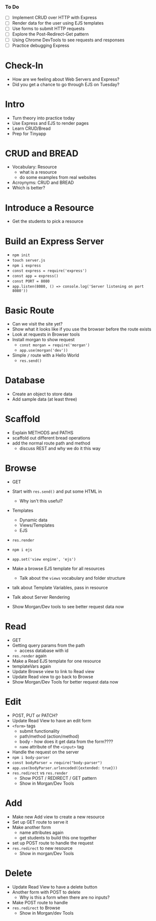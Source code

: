 ### To Do

- [ ] Implement CRUD over HTTP with Express
- [ ] Render data for the user using EJS templates
- [ ] Use forms to submit HTTP requests
- [ ] Explore the Post-Redirect-Get pattern
- [ ] Using Chrome DevTools to see requests and responses
- [ ] Practice debugging Express

# Check-In

- How are we feeling about Web Servers and Express?
- Did you get a chance to go through EJS on Tuesday?

# Intro

- Turn theory into practice today
- Use Express and EJS to render pages
- Learn CRUD/Bread
- Prep for Tinyapp

# CRUD and BREAD

- Vocabulary: Resource
  - what is a resource
  - do some examples from real websites
- Acroynyms: CRUD and BREAD
- Which is better?

# Introduce a Resource

- Get the students to pick a resource

# Build an Express Server

- `npm init`
- `touch server.js`
- `npm i express`
- `const express = require('express')`
- `const app = express()`
- `const PORT = 8080`
- `app.listen(8080, () => console.log('Server listening on port 8080'))`

# Basic Route

- Can we visit the site yet?
- Show what it looks like if you use the browser before the route exists
- Look at requests in Browser tools
- Install morgan to show request
  - `const morgan = require('morgan')`
  - `app.use(morgan('dev'))`
- Simple `/` route with a Hello World
  - `res.send()`

# Database

- Create an object to store data
- Add sample data (at least three)

# Scaffold

- Explain METHODS and PATHS
- scaffold out different bread operations
- add the normal route path and method
  - discuss REST and why we do it this way

# Browse

- GET

- Start with `res.send()` and put some HTML in
  - Why isn't this useful?
- Templates
  - Dynamic data
  - Views/Templates
  - EJS
- `res.render`
- `npm i ejs`
- `app.set('view engine', 'ejs')`
- Make a browse EJS template for all resources
  - Talk about the `views` vocabulary and folder structure
- talk about Template Variables, pass in resource
- Talk about Server Rendering
- Show Morgan/Dev tools to see better request data now

# Read

- GET
- Getting query params from the path
  - access database with id
- `res.render` again
- Make a Read EJS template for one resource
- templateVars again
- Update Browse view to link to Read view
- Update Read view to go back to Browse
- Show Morgan/Dev Tools for better request data now

# Edit

- POST, PUT or PATCH?
- Update Read View to have an edit form
- `<form>` tags
  - submit functionality
  - path/method (action/method)
  - body - how does it get data from the form????
  - `name` attribute of the `<input>` tag
- Handle the request on the server
- `npm i body-parser`
- `const bodyParser = require("body-parser")`
- `app.use(bodyParser.urlencoded({extended: true}))`
- `res.redirect` vs `res.render`
  - Show POST / REDIRECT / GET pattern
  - Show in Morgan/Dev Tools

# Add

- Make new Add view to create a new resource
- Set up GET route to serve it
- Make another form
  - name attributes again
  - get students to build this one together
- set up POST route to handle the request
- `res.redirect` to new resource
  - Show in morgan/Dev Tools

# Delete

- Update Read View to have a delete button
- Another form with POST to delete
  - Why is this a form when there are no inputs?
- Make POST route to handle
- `res.redirect` to Browse
  - Show in Morgan/dev Tools
